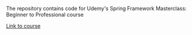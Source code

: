 The repository contains code for Udemy's Spring Framework Masterclass: Beginner to Professional course

[Link to course](https://www.udemy.com/java-spring-framework-masterclass/)
